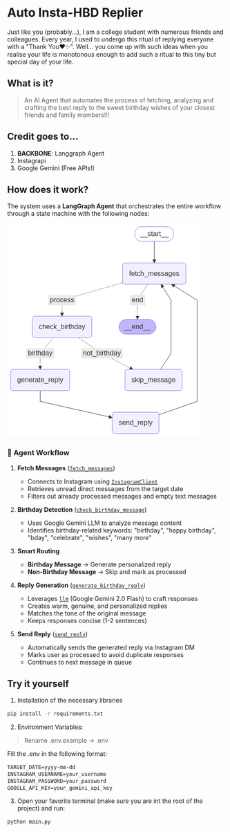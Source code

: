 # Auto Insta-HBD Replier
Just like you (probably...), I am a college student with numerous friends and colleagues. Every year, I used to undergo this ritual of replying everyone with a "Thank You❤️✨". Well... you come up with such ideas when you realise your life is monotonous enough to add such a ritual to this tiny but special day of your life.

## What is it?
> An AI Agent that automates the process of fetching, analyzing and crafting the best reply to the sweet birthday wishes of your closest friends and family members!!!

## Credit goes to...
1. **BACKBONE**: Langgraph Agent
2. Instagrapi
3. Google Gemini (Free APIs!)

## How does it work?

The system uses a **LangGraph Agent** that orchestrates the entire workflow through a state machine with the following nodes:

![Agent Workflow](output.png)

### 🔄 **Agent Workflow**

1. **Fetch Messages** ([`fetch_messages`](src/agent.py))
   - Connects to Instagram using [`InstagramClient`](src/instagram.py)
   - Retrieves unread direct messages from the target date
   - Filters out already processed messages and empty text messages

2. **Birthday Detection** ([`check_birthday_message`](src/agent.py))
   - Uses Google Gemini LLM to analyze message content
   - Identifies birthday-related keywords: "birthday", "happy birthday", "bday", "celebrate", "wishes", "many more"

3. **Smart Routing**
   - **Birthday Message** → Generate personalized reply
   - **Non-Birthday Message** → Skip and mark as processed

4. **Reply Generation** ([`generate_birthday_reply`](src/agent.py))
   - Leverages [`llm`](src/llm.py) (Google Gemini 2.0 Flash) to craft responses
   - Creates warm, genuine, and personalized replies
   - Matches the tone of the original message
   - Keeps responses concise (1-2 sentences)

5. **Send Reply** ([`send_reply`](src/agent.py))
   - Automatically sends the generated reply via Instagram DM
   - Marks user as processed to avoid duplicate responses
   - Continues to next message in queue


## Try it yourself
1. Installation of the necessary libraries
```bash
pip install -r requirements.txt
```
2. Environment Variables:
> Rename .env.example -> .env<br>

Fill the .env in the following format:
```
TARGET_DATE=yyyy-mm-dd
INSTAGRAM_USERNAME=your_username
INSTAGRAM_PASSWORD=your_password
GOOGLE_API_KEY=your_gemini_api_key
```
3. Open your favorite terminal (make sure you are int the root of the project) and run:
```bash
python main.py
```
